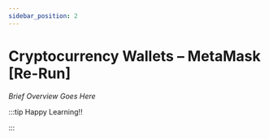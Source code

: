 ```yaml
---
sidebar_position: 2
---
```


# Cryptocurrency Wallets – MetaMask [Re-Run]

_Brief Overview Goes Here_

:::tip Happy Learning!!

<QuestButton text="Go To Quest" link="https://app.stackup.dev/quest_page/cryptocurrency-wallets-%E2%80%93-metamask-[re-run]-" />

:::
